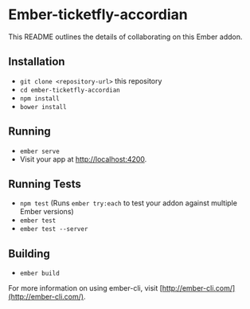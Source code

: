 # Ember-ticketfly-accordian

This README outlines the details of collaborating on this Ember addon.

## Installation

* `git clone <repository-url>` this repository
* `cd ember-ticketfly-accordian`
* `npm install`
* `bower install`

## Running

* `ember serve`
* Visit your app at [http://localhost:4200](http://localhost:4200).

## Running Tests

* `npm test` (Runs `ember try:each` to test your addon against multiple Ember versions)
* `ember test`
* `ember test --server`

## Building

* `ember build`

For more information on using ember-cli, visit [http://ember-cli.com/](http://ember-cli.com/).
